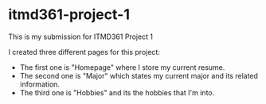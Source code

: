 # itmd361-project-1

This is my submission for ITMD361 Project 1

I created three different pages for this project:

- The first one is "Homepage" where I store my current resume.
- The second one is "Major" which states my current major and its related information. 
- The third one is "Hobbies" and its the hobbies that I'm into. 
